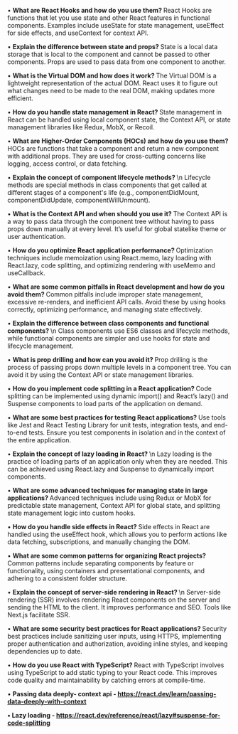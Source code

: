 •	<b>What are React Hooks and how do you use them? </b> 
 React Hooks are functions that let you use state and other React features in functional components. Examples include useState for state management, useEffect for side effects, and useContext for context API.

•	<b>Explain the difference between state and props? </b> 
State is a local data storage that is local to the component and cannot be passed to other components. Props are used to pass data from one component to another.


•	<b>What is the Virtual DOM and how does it work? </b> 
 The Virtual DOM is a lightweight representation of the actual DOM. React uses it to figure out what changes need to be made to the real DOM, making updates more efficient.

•	<b>How do you handle state management in React? </b> 
 State management in React can be handled using local component state, the Context API, or state management libraries like Redux, MobX, or Recoil.


•	<b>What are Higher-Order Components (HOCs) and how do you use them? </b> 
 HOCs are functions that take a component and return a new component with additional props. They are used for cross-cutting concerns like logging, access control, or data fetching.

•	<b>Explain the concept of component lifecycle methods? </b> \n Lifecycle methods are special methods in class components that get called at different stages of a component's life (e.g., componentDidMount, componentDidUpdate, componentWillUnmount).


•	<b>What is the Context API and when should you use it? </b> 
 The Context API is a way to pass data through the component tree without having to pass props down manually at every level. It’s useful for global statelike theme or user authentication.

•	<b>How do you optimize React application performance? </b> 
 Optimization techniques include memoization using React.memo, lazy loading with React.lazy, code splitting, and optimizing rendering with useMemo and useCallback.

•	<b>What are some common pitfalls in React development and how do you avoid them? </b> 
 Common pitfalls include improper state management, excessive re-renders, and inefficient API calls. Avoid these by using hooks correctly, optimizing performance, and managing state effectively.

•	<b>Explain the difference between class components and functional components? </b> \n Class components use ES6 classes and lifecycle methods, while functional components are simpler and use hooks for state and lifecycle management.

•	<b>What is prop drilling and how can you avoid it? </b> 
 Prop drilling is the process of passing props down multiple levels in a component tree. You can avoid it by using the Context API or state management libraries.


•	<b>How do you implement code splitting in a React application? </b> 
 Code splitting can be implemented using dynamic import() and React’s lazy() and Suspense components to load parts of the application on demand.

•	<b>What are some best practices for testing React applications? </b> 
 Use tools like Jest and React Testing Library for unit tests, integration tests, and end-to-end tests. Ensure you test components in isolation and in the context of the entire application.


•	<b>Explain the concept of lazy loading in React? </b> \n Lazy loading is the practice of loading parts of an application only when they are needed. This can be achieved using React.lazy and Suspense to dynamically import components.

•	<b>What are some advanced techniques for managing state in large applications? </b> 
 Advanced techniques include using Redux or MobX for predictable state management, Context API for global state, and splitting state management logic into custom hooks.


•	<b>How do you handle side effects in React? </b> 
 Side effects in React are handled using the useEffect hook, which allows you to perform actions like data fetching, subscriptions, and manually changing the DOM.

•	<b>What are some common patterns for organizing React projects? </b> 
 Common patterns include separating components by feature or functionality, using containers and presentational components, and adhering to a consistent folder structure.


•	<b>Explain the concept of server-side rendering in React? </b> \n Server-side rendering (SSR) involves rendering React components on the server and sending the HTML to the client. It improves performance and SEO. Tools like Next.js facilitate SSR.

•	<b>What are some security best practices for React applications? </b> 
 Security best practices include sanitizing user inputs, using HTTPS, implementing proper authentication and authorization, avoiding inline styles, and keeping dependencies up to date.


•	<b>How do you use React with TypeScript? </b> 
 React with TypeScript involves using TypeScript to add static typing to your React code. This improves code quality and maintainability by catching errors at compile-time.

•	<b>Passing data deeply- context api - https://react.dev/learn/passing-data-deeply-with-context

•	<b>Lazy loading - https://react.dev/reference/react/lazy#suspense-for-code-splitting


